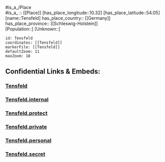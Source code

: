 ﻿---
location: [54.05,10.32] 
mapzoom: [7,12] 
mapmarker: city 
type: City
tags:
- geo/City


SpocWebEntityId: 34811
isDeleted: false
confidential: public

---
#is_a_/Place  
#is_a_ :: [[Place]] 
[has_place_longitude::10.32] 
[has_place_latitude::54.05] 
[name::Tensfeld] 
has_place_country:: [[Germany]]  
has_place_province:: [[Schleswig-Holstein]]  
[Population::] 
[Unknown::] 


```leaflet
id: Tensfeld
coordinates: [[Tensfeld]] 
markerFile: [[Tensfeld]] 
defaultZoom: 11 
maxZoom: 18
```


## Confidential Links & Embeds: 

### [Tensfeld](/_public/Earth/Continent/Europe/Europe~Central/Germany/Germany~West/Schleswig-Holstein/counties~SH/Segeberg/cities~Segeberg/Bornhöved/boroughs~Bornhöved/Tensfeld.md) 

### [Tensfeld.internal](/_internal/Earth/Continent/Europe/Europe~Central/Germany/Germany~West/Schleswig-Holstein/counties~SH/Segeberg/cities~Segeberg/Bornhöved/boroughs~Bornhöved/Tensfeld.internal.md) 

### [Tensfeld.protect](/_protect/Earth/Continent/Europe/Europe~Central/Germany/Germany~West/Schleswig-Holstein/counties~SH/Segeberg/cities~Segeberg/Bornhöved/boroughs~Bornhöved/Tensfeld.protect.md) 

### [Tensfeld.private](/_private/Earth/Continent/Europe/Europe~Central/Germany/Germany~West/Schleswig-Holstein/counties~SH/Segeberg/cities~Segeberg/Bornhöved/boroughs~Bornhöved/Tensfeld.private.md) 

### [Tensfeld.personal](/_personal/Earth/Continent/Europe/Europe~Central/Germany/Germany~West/Schleswig-Holstein/counties~SH/Segeberg/cities~Segeberg/Bornhöved/boroughs~Bornhöved/Tensfeld.personal.md) 

### [Tensfeld.secret](/_secret/Earth/Continent/Europe/Europe~Central/Germany/Germany~West/Schleswig-Holstein/counties~SH/Segeberg/cities~Segeberg/Bornhöved/boroughs~Bornhöved/Tensfeld.secret.md) 
